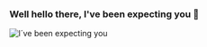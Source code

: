 ### Well hello there, I've been expecting you 👋

![I´ve been expecting you]([https://media.giphy.com/media/vFKqnCdLPNOKc/giphy.gif](https://tenor.com/bM5Py.gif))

<!--

about me to describe work and interests, 

Mitt navn er Elise Pedersen og jeg bor i Bergen. Jeg studerer frontend-utvikling på heltid, samtidig som jeg jobber 80% som visual merchandiser og assisterende butikksjef. Jeg er ferdig men studiene i desember 2022. Hvis jeg ikke koder egne sider eller tar oppdrag fra bekjente, liker jeg å være sosial, male og å reise.

Jeg brenner for gode brukeropplevelser og elsker å jobbe visuelt. Gjennom min karriere har jeg lært at jeg har behov for kontinuerlig utvikling. Jeg motiveres av å lære nye ting og har en enorm skaperglede.

skills:

HTML

CSS

JavaScript

TypeScript

Bootstrap

React

Adobe XD

Wordpress

Strapi

PHP

GitHub
**ElisePedersen/ElisePedersen** is a ✨ _special_ ✨ repository because its `README.md` (this file) appears on your GitHub profile.

Here are some ideas to get you started:

- 🔭 I’m currently working on ...
- 🌱 I’m currently learning ...
- 👯 I’m looking to collaborate on ...
- 🤔 I’m looking for help with ...
- 💬 Ask me about ...
- 📫 How to reach me: ...
- 😄 Pronouns: ...
- ⚡ Fun fact: ...

semester project 2 link til repo

javascript frameworks CA

Project exam 2
-->
